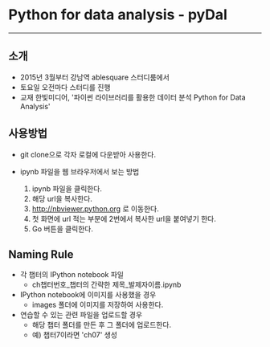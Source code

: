 # Python for data analysis  - pyDal

---

## 소개

* 2015년 3월부터 강남역 ablesquare 스터디룸에서
* 토요일 오전마다 스터디를 진행
* 교재 한빛미디어, '파이썬 라이브러리를 활용한 데이터 분석 Python for Data Analysis'

## 사용방법

* git clone으로 각자 로컬에 다운받아 사용한다.

* ipynb 파일을 웹 브라우저에서 보는 방법
    1. ipynb 파일을 클릭한다.
    2. 해당 url을 복사한다.
    3. http://nbviewer.python.org 로 이동한다.
    4. 첫 화면에 url 적는 부분에 2번에서 복사한 url을 붙여넣기 한다.
    5. Go 버튼을 클릭한다.

## Naming Rule

* 각 챕터의 IPython notebook 파일
    * ch챕터번호\_챕터의 간략한 제목\_발제자이름.ipynb
* IPython notebook에 이미지를 사용했을 경우
    * images 폴더에 이미지를 저장하여 사용한다.
* 연습할 수 있는 관련 파일을 업로드할 경우
    * 해당 챕터 폴더를 만든 후 그 폴더에 업로드한다.
    * 예) 챕터7이라면 'ch07' 생성
